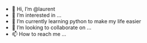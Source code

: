 - 👋 Hi, I’m @laurent
- 👀 I’m interested in ...
- 🌱 I’m currently learning python to make my life easier
- 💞️ I’m looking to collaborate on ...
- 📫 How to reach me ...

<!---
lariga06/lariga06 is a ✨ special ✨ repository because its `README.md` (this file) appears on your GitHub profile.
You can click the Preview link to take a look at your changes.
--->
